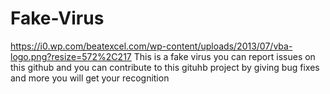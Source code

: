 # Fake-Virus
https://i0.wp.com/beatexcel.com/wp-content/uploads/2013/07/vba-logo.png?resize=572%2C217
This is a fake virus you can report issues on this github and you can contribute to this gituhb project by giving bug fixes and more you will get your recognition 
